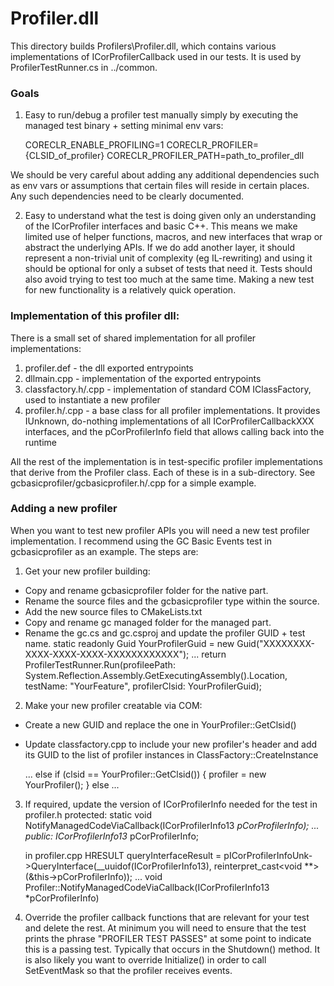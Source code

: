 # Profiler.dll

This directory builds Profilers\Profiler.dll, which contains various implementations of ICorProfilerCallback used in our tests. It is used by ProfilerTestRunner.cs in ../common.

### Goals

1) Easy to run/debug a profiler test manually simply by executing the managed test binary + setting minimal env vars:

    CORECLR_ENABLE_PROFILING=1
    CORECLR_PROFILER={CLSID_of_profiler}
    CORECLR_PROFILER_PATH=path_to_profiler_dll

We should be very careful about adding any additional dependencies such as env vars or assumptions that certain files will reside in certain places. Any such dependencies need to be clearly documented.

2) Easy to understand what the test is doing given only an understanding of the ICorProfiler interfaces and basic C++.
This means we make limited use of helper functions, macros, and new interfaces that wrap or abstract the underlying APIs. If we do add another layer, it should represent a non-trivial unit of complexity (eg IL-rewriting) and using it should be optional for only a subset of tests that need it. Tests should also avoid trying to test too much at the same time. Making a new test for new functionality is a relatively quick operation.


### Implementation of this profiler dll:

There is a small set of shared implementation for all profiler implementations:

1. profiler.def - the dll exported entrypoints
2. dllmain.cpp - implementation of the exported entrypoints
3. classfactory.h/.cpp - implementation of standard COM IClassFactory, used to instantiate a new profiler
4. profiler.h/.cpp - a base class for all profiler implementations. It provides IUnknown, do-nothing implementations of all ICorProfilerCallbackXXX interfaces, and the pCorProfilerInfo field that allows calling back into the runtime

All the rest of the implementation is in test-specific profiler implementations that derive from the Profiler class. Each of these is in a sub-directory. See gcbasicprofiler/gcbasicprofiler.h/.cpp for a simple example.

### Adding a new profiler

When you want to test new profiler APIs you will need a new test profiler implementation. I recommend using the GC Basic Events test in gcbasicprofiler as an example. The steps are:

1) Get your new profiler building:

 - Copy and rename gcbasicprofiler folder for the native part.
 - Rename the source files and the gcbasicprofiler type within the source.
 - Add the new source files to CMakeLists.txt
 - Copy and rename gc managed folder for the managed part.
 - Rename the gc.cs and gc.csproj and update the profiler GUID + test name.
   static readonly Guid YourProfilerGuid = new Guid("XXXXXXXX-XXXX-XXXX-XXXX-XXXXXXXXXXXX");
   ...
       return ProfilerTestRunner.Run(profileePath: System.Reflection.Assembly.GetExecutingAssembly().Location,
           testName: "YourFeature",
           profilerClsid: YourProfilerGuid);

2) Make your new profiler creatable via COM:

 - Create a new GUID and replace the one in YourProfiler::GetClsid()
 - Update classfactory.cpp to include your new profiler's header and add its GUID to the list of profiler instances in ClassFactory::CreateInstance

    ...
    else if (clsid == YourProfiler::GetClsid())
    {
        profiler = new YourProfiler();
    }
    else
    ...

3) If required, update the version of ICorProfilerInfo needed for the test
   in profiler.h
   protected:
      static void NotifyManagedCodeViaCallback(ICorProfilerInfo13 *pCorProfilerInfo);
   ...
   public:
      ICorProfilerInfo13* pCorProfilerInfo;

   in profiler.cpp
   HRESULT queryInterfaceResult = pICorProfilerInfoUnk->QueryInterface(__uuidof(ICorProfilerInfo13), reinterpret_cast<void **>(&this->pCorProfilerInfo));
   ...
   void Profiler::NotifyManagedCodeViaCallback(ICorProfilerInfo13 *pCorProfilerInfo)

4) Override the profiler callback functions that are relevant for your test and delete the rest. At minimum you will need to ensure that the test prints the phrase "PROFILER TEST PASSES" at some point to indicate this is a passing test. Typically that occurs in the Shutdown() method. It is also likely you want to override Initialize() in order to call SetEventMask so that the profiler receives events.
